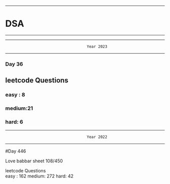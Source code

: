******************************************************************************************
# DSA
******************************************************************************************


******************************************************************************************
                                        Year 2023
******************************************************************************************
### Day 36

## leetcode Questions   
### easy : 8
### medium:21
### hard: 6









******************************************************************************************
                                        Year 2022
******************************************************************************************
#Day 446

Love babbar sheet
    108/450
    
leetcode Questions   
easy : 162
medium: 272
hard: 42

 
